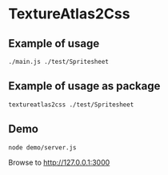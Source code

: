 # TextureAtlas2Css

## Example of usage 

```
./main.js ./test/Spritesheet
```

## Example of usage as package

```
textureatlas2css ./test/Spritesheet
```

## Demo
```
node demo/server.js
```

Browse to http://127.0.0.1:3000